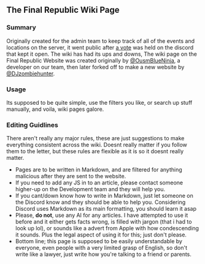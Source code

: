 The Final Republic Wiki Page
----------------------------

### Summary

Originally created for the admin team to keep track of all of the events and locations on the server, it went public after [a vote](https://discord.com/channels/969376256640569474/1075258825252278272/1128968326706643014) was held on the discord that kept it open. The wiki has had its ups and downs, The wiki page on the Final Republic Website was created originally by [@OusmBlueNinja](#ousmblueninja), a developer on our team, then later forked off to make a new website by [@DJzombiehunter](#djzombiehunter).

### Usage

Its supposed to be quite simple, use the filters you like, or search up stuff manually, and voila, wiki pages galore.

### Editing Guidlines

There aren't really any major rules, these are just suggestions to make everything consistent across the wiki. Doesnt really matter if you follow them to the letter, but these rules are flexible as it is so it doesnt really matter.

*   Pages are to be written in Markdown, and are filtered for anything malicious after they are sent to the website.
*   If you need to add any JS in to an article, please contact someone higher-up on the Development team and they will help you.
*   If you cant/down know how to write in Markdown, just let someone on the Discord know and they should be able to help you. Considering Discord uses Markdown as its main formatting, you should learn it asap
*   Please, **do not**, use any AI for any articles. I have attempted to use it before and it either gets facts wrong, is filled with jargon (that i had to look up lol), or sounds like a advert from Apple with how condescending it sounds. Plus the legal aspect of using it for this; just don't please.
*   Bottom line; this page is supposed to be easily understandable by everyone, even people with a very limited grasp of English, so don't write like a lawyer, just write how you're talking to a friend or parents.